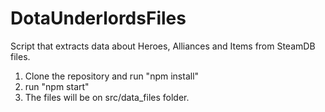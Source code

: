 # DotaUnderlordsFiles
Script that extracts data about Heroes, Alliances and Items from SteamDB files.

1. Clone the repository and run "npm install"
2. run "npm start"
3. The files will be on src/data_files folder.
